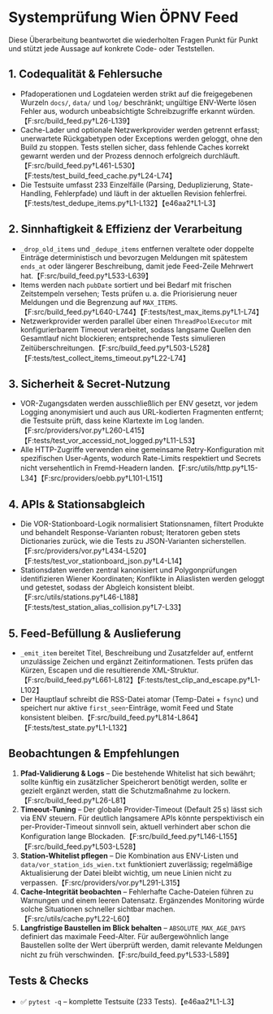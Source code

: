 # Systemprüfung Wien ÖPNV Feed

Diese Überarbeitung beantwortet die wiederholten Fragen Punkt für Punkt und stützt jede Aussage auf konkrete Code- oder Teststellen.

## 1. Codequalität & Fehlersuche
- Pfadoperationen und Logdateien werden strikt auf die freigegebenen Wurzeln `docs/`, `data/` und `log/` beschränkt; ungültige ENV-Werte lösen Fehler aus, wodurch unbeabsichtigte Schreibzugriffe erkannt würden.【F:src/build_feed.py†L26-L139】
- Cache-Lader und optionale Netzwerkprovider werden getrennt erfasst; unerwartete Rückgabetypen oder Exceptions werden geloggt, ohne den Build zu stoppen. Tests stellen sicher, dass fehlende Caches korrekt gewarnt werden und der Prozess dennoch erfolgreich durchläuft.【F:src/build_feed.py†L461-L530】【F:tests/test_build_feed_cache.py†L24-L74】
- Die Testsuite umfasst 233 Einzelfälle (Parsing, Deduplizierung, State-Handling, Fehlerpfade) und läuft in der aktuellen Revision fehlerfrei.【F:tests/test_dedupe_items.py†L1-L132】【e46aa2†L1-L3】

## 2. Sinnhaftigkeit & Effizienz der Verarbeitung
- `_drop_old_items` und `_dedupe_items` entfernen veraltete oder doppelte Einträge deterministisch und bevorzugen Meldungen mit spätestem `ends_at` oder längerer Beschreibung, damit jede Feed-Zeile Mehrwert hat.【F:src/build_feed.py†L533-L639】
- Items werden nach `pubDate` sortiert und bei Bedarf mit frischen Zeitstempeln versehen; Tests prüfen u. a. die Priorisierung neuer Meldungen und die Begrenzung auf `MAX_ITEMS`.【F:src/build_feed.py†L640-L744】【F:tests/test_max_items.py†L1-L74】
- Netzwerkprovider werden parallel über einen `ThreadPoolExecutor` mit konfigurierbarem Timeout verarbeitet, sodass langsame Quellen den Gesamtlauf nicht blockieren; entsprechende Tests simulieren Zeitüberschreitungen.【F:src/build_feed.py†L503-L528】【F:tests/test_collect_items_timeout.py†L22-L74】

## 3. Sicherheit & Secret-Nutzung
- VOR-Zugangsdaten werden ausschließlich per ENV gesetzt, vor jedem Logging anonymisiert und auch aus URL-kodierten Fragmenten entfernt; die Testsuite prüft, dass keine Klartexte im Log landen.【F:src/providers/vor.py†L260-L415】【F:tests/test_vor_accessid_not_logged.py†L11-L53】
- Alle HTTP-Zugriffe verwenden eine gemeinsame Retry-Konfiguration mit spezifischen User-Agents, wodurch Rate-Limits respektiert und Secrets nicht versehentlich in Fremd-Headern landen.【F:src/utils/http.py†L15-L34】【F:src/providers/oebb.py†L101-L151】

## 4. APIs & Stationsabgleich
- Die VOR-Stationboard-Logik normalisiert Stationsnamen, filtert Produkte und behandelt Response-Varianten robust; Iteratoren geben stets Dictionaries zurück, wie die Tests zu JSON-Varianten sicherstellen.【F:src/providers/vor.py†L434-L520】【F:tests/test_vor_stationboard_json.py†L4-L14】
- Stationsdaten werden zentral kanonisiert und Polygonprüfungen identifizieren Wiener Koordinaten; Konflikte in Aliaslisten werden geloggt und getestet, sodass der Abgleich konsistent bleibt.【F:src/utils/stations.py†L46-L188】【F:tests/test_station_alias_collision.py†L7-L33】

## 5. Feed-Befüllung & Auslieferung
- `_emit_item` bereitet Titel, Beschreibung und Zusatzfelder auf, entfernt unzulässige Zeichen und ergänzt Zeitinformationen. Tests prüfen das Kürzen, Escapen und die resultierende XML-Struktur.【F:src/build_feed.py†L661-L812】【F:tests/test_clip_and_escape.py†L1-L102】
- Der Hauptlauf schreibt die RSS-Datei atomar (Temp-Datei + `fsync`) und speichert nur aktive `first_seen`-Einträge, womit Feed und State konsistent bleiben.【F:src/build_feed.py†L814-L864】【F:tests/test_state.py†L1-L132】

## Beobachtungen & Empfehlungen
1. **Pfad-Validierung & Logs** – Die bestehende Whitelist hat sich bewährt; sollte künftig ein zusätzlicher Speicherort benötigt werden, sollte er gezielt ergänzt werden, statt die Schutzmaßnahme zu lockern.【F:src/build_feed.py†L26-L81】
2. **Timeout-Tuning** – Der globale Provider-Timeout (Default 25 s) lässt sich via ENV steuern. Für deutlich langsamere APIs könnte perspektivisch ein per-Provider-Timeout sinnvoll sein, aktuell verhindert aber schon die Konfiguration lange Blockaden.【F:src/build_feed.py†L146-L155】【F:src/build_feed.py†L503-L528】
3. **Station-Whitelist pflegen** – Die Kombination aus ENV-Listen und `data/vor_station_ids_wien.txt` funktioniert zuverlässig; regelmäßige Aktualisierung der Datei bleibt wichtig, um neue Linien nicht zu verpassen.【F:src/providers/vor.py†L291-L315】
4. **Cache-Integrität beobachten** – Fehlerhafte Cache-Dateien führen zu Warnungen und einem leeren Datensatz. Ergänzendes Monitoring würde solche Situationen schneller sichtbar machen.【F:src/utils/cache.py†L22-L60】
5. **Langfristige Baustellen im Blick behalten** – `ABSOLUTE_MAX_AGE_DAYS` definiert das maximale Feed-Alter. Für außergewöhnlich lange Baustellen sollte der Wert überprüft werden, damit relevante Meldungen nicht zu früh verschwinden.【F:src/build_feed.py†L533-L589】

## Tests & Checks
- ✅ `pytest -q` – komplette Testsuite (233 Tests).【e46aa2†L1-L3】
